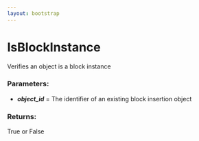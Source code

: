 ```yaml
---
layout: bootstrap
---
```


# IsBlockInstance

Verifies an object is a block instance
          

### Parameters:

- ***object_id*** = The identifier of an existing block insertion object
        

### Returns:


True or False
        


